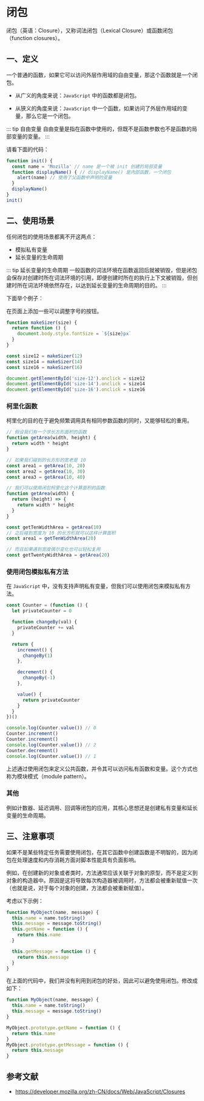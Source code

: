 # 闭包

闭包（英语：Closure），又称词法闭包（Lexical Closure）或函数闭包（function closures）。

## 一、定义

一个普通的函数，如果它可以访问外层作用域的自由变量，那这个函数就是一个闭包。

- 从广义的角度来说：`JavaScript` 中的函数都是闭包。

- 从狭义的角度来说：`JavaScript` 中一个函数，如果访问了外层作用域的变量，那么它是一个闭包。

::: tip 自由变量
自由变量是指在函数中使用的，但既不是函数参数也不是函数的局部变量的变量。
:::

请看下面的代码：

``` js
function init() {
  const name = 'Mozilla' // name 是一个被 init 创建的局部变量
  function displayName() { // displayName() 是内部函数，一个闭包
    alert(name) // 使用了父函数中声明的变量
  }
  displayName()
}
init()
```

## 二、使用场景

任何闭包的使用场景都离不开这两点：

- 模拟私有变量
- 延长变量的生命周期

::: tip 延长变量的生命周期
一般函数的词法环境在函数返回后就被销毁，但是闭包会保存对创建时所在词法环境的引用，即便创建时所在的执行上下文被销毁，但创建时所在词法环境依然存在，以达到延长变量的生命周期的目的。
:::

下面举个例子：

在页面上添加一些可以调整字号的按钮。

``` js
function makeSizer(size) {
  return function () {
    document.body.style.fontSize = `${size}px`
  }
}

const size12 = makeSizer(12)
const size14 = makeSizer(14)
const size16 = makeSizer(16)

document.getElementById('size-12').onclick = size12
document.getElementById('size-14').onclick = size14
document.getElementById('size-16').onclick = size16
```

### 柯里化函数

柯里化的目的在于避免频繁调用具有相同参数函数的同时，又能够轻松的重用。

``` js
// 假设我们有一个求长方形面积的函数
function getArea(width, height) {
  return width * height
}

// 如果我们碰到的长方形的宽老是 10
const area1 = getArea(10, 20)
const area2 = getArea(10, 30)
const area3 = getArea(10, 40)

// 我们可以使用闭包柯里化这个计算面积的函数
function getArea(width) {
  return (height) => {
    return width * height
  }
}

const getTenWidthArea = getArea(10)
// 之后碰到宽度为 10 的长方形就可以这样计算面积
const area1 = getTenWidthArea(20)

// 而且如果遇到宽度偶尔变化也可以轻松复用
const getTwentyWidthArea = getArea(20)
```

### 使用闭包模拟私有方法

在 `JavaScript` 中，没有支持声明私有变量，但我们可以使用闭包来模拟私有方法。

``` js
const Counter = (function () {
  let privateCounter = 0

  function changeBy(val) {
    privateCounter += val
  }

  return {
    increment() {
      changeBy(1)
    },

    decrement() {
      changeBy(-1)
    },

    value() {
      return privateCounter
    }
  }
})()

console.log(Counter.value()) // 0
Counter.increment()
Counter.increment()
console.log(Counter.value()) // 2
Counter.decrement()
console.log(Counter.value()) // 1
```

上述通过使用闭包来定义公共函数，并令其可以访问私有函数和变量。这个方式也称为模块模式（module pattern）。

### 其他

例如计数器、延迟调用、回调等闭包的应用，其核心思想还是创建私有变量和延长变量的生命周期。

## 三、注意事项

如果不是某些特定任务需要使用闭包，在其它函数中创建函数是不明智的，因为闭包在处理速度和内存消耗方面对脚本性能具有负面影响。

例如，在创建新的对象或者类时，方法通常应该关联于对象的原型，而不是定义到对象的构造器中。原因是这将导致每次构造器被调用时，方法都会被重新赋值一次（也就是说，对于每个对象的创建，方法都会被重新赋值）。

考虑以下示例：

``` js
function MyObject(name, message) {
  this.name = name.toString()
  this.message = message.toString()
  this.getName = function () {
    return this.name
  }

  this.getMessage = function () {
    return this.message
  }
}
```

在上面的代码中，我们并没有利用到闭包的好处，因此可以避免使用闭包。修改成如下：

``` js
function MyObject(name, message) {
  this.name = name.toString()
  this.message = message.toString()
}

MyObject.prototype.getName = function () {
  return this.name
}
MyObject.prototype.getMessage = function () {
  return this.message
}
```

## 参考文献

- https://developer.mozilla.org/zh-CN/docs/Web/JavaScript/Closures
